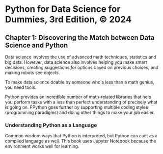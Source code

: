 # Python for Data Science for Dummies, 3rd Edition, © 2024

## Chapter 1: Discovering the Match between Data Science and Python

Data science involves the use of advanced math techniques, statistics and big data.
However, data science also involves helping you make smart decisions, creating suggestions for options based on previous choices, and making robots see objects.

To make data science doable by someone who's less than a math genius, you need tools.

Python provides an incredible number of math-related libraries that help you perform tasks with a less than perfect understanding of precisely what is going on. PPython goes further by supporting multiple coding styles (programming paradigms) and doing other things to make your job easier.

### Understanding Python as a Language

Common wisdom ways that Python is interpreted, but Python can cact as a compiled language as well.
This book uses Jupyter Notebook because the environment works well for learning.
